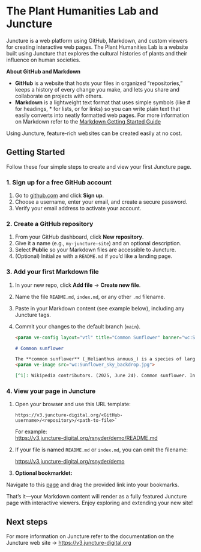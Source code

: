 # The Plant Humanities Lab and Juncture

Juncture is a web platform using GitHub, Markdown, and custom viewers for creating interactive web pages. The Plant Humanities Lab is a website built using Juncture that explores the cultural histories of plants and their influence on human societies.

**About GitHub and Markdown** 
- **GitHub** is a website that hosts your files in organized “repositories,” keeps a history of every change you make, and lets you share and collaborate on projects with others.
- **Markdown** is a lightweight text format that uses simple symbols (like # for headings, * for lists, or []() for links) so you can write plain text that easily converts into neatly formatted web pages.  For more information on Markdown refer to the [Markdown Getting Started Guide](https://www.markdownguide.org/getting-started/)

Using Juncture, feature-rich websites can be created easily at no cost.

## Getting Started

Follow these four simple steps to create and view your first Juncture page.

### 1. Sign up for a free GitHub account

1. Go to [github.com](https://github.com/) and click **Sign up**.  
2. Choose a username, enter your email, and create a secure password.  
3. Verify your email address to activate your account.

### 2. Create a GitHub repository

1. From your GitHub dashboard, click **New repository**.  
2. Give it a name (e.g., `my-juncture-site`) and an optional description.  
3. Select **Public** so your Markdown files are accessible to Juncture.  
4. (Optional) Initialize with a `README.md` if you’d like a landing page.

### 3. Add your first Markdown file

1. In your new repo, click **Add file** → **Create new file**.  
2. Name the file `README.md`, `index.md`, or any other `.md` filename.  
3. Paste in your Markdown content (see example below), including any Juncture tags.  
4. Commit your changes to the default branch (`main`).

    ```markdown
    <param ve-config layout="vtl" title="Common Sunflower" banner="wc:Sunflower_in_Toole_County_MT_banner.jpg">

    # Common sunflower

    The **common sunflower** (_Helianthus annuus_) is a species of large annual forb of the daisy family Asteraceae. The common sunflower is harvested for its edible oily seeds, which are often eaten as a snack food. They are also used in the production of cooking oil, as food for livestock, as bird food, and as plantings in domestic gardens for aesthetics. Wild plants are known for their multiple flower heads, whereas the domestic sunflower often possesses a single large flower head atop an unbranched stem.[^1]
    <param ve-image src="wc:Sunflower_sky_backdrop.jpg">

    [^1]: Wikipedia contributors. (2025, June 24). Common sunflower. In Wikipedia, The Free Encyclopedia. Retrieved 21:57, June 24, 2025, from [https://en.wikipedia.org/w/index.php?title=Common_sunflower](https://en.wikipedia.org/w/index.php?title=Common_sunflower&oldid=1297100912)
    ```

### 4. View your page in Juncture

1. Open your browser and use this URL template:

   ```php-template
   https://v3.juncture-digital.org/<GitHub-username>/<repository>/<path-to-file>`
   ```
   
   For example:  
   https://v3.juncture-digital.org/rsnyder/demo/README.md

2. If your file is named `README.md` or `index.md`, you can omit the filename:

   https://v3.juncture-digital.org/rsnyder/demo

3. **Optional bookmarklet:**  

Navigate to this [page](bookmarklet.html) and drag the provided link into your bookmarks.

That’s it—your Markdown content will render as a fully featured Juncture page with interactive viewers. Enjoy exploring and extending your new site!  

## Next steps

For more information on Juncture refer to the documentation on the Juncture web site -> https://v3.juncture-digital.org

